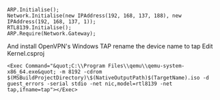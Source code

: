 ```
ARP.Initialise();
Network.Initialise(new IPAddress(192, 168, 137, 188), new IPAddress(192, 168, 137, 1));
RTL8139.Initialise();
ARP.Require(Network.Gateway);
```
And install OpenVPN's Windows TAP rename the device name to tap
Edit Kernel.csproj
```
<Exec Command="&quot;C:\\Program Files\\qemu\\qemu-system-x86_64.exe&quot; -m 8192 -cdrom $(MSBuildProjectDirectory)\$(NativeOutputPath)$(TargetName).iso -d guest_errors -serial stdio -net nic,model=rtl8139 -net tap,ifname=tap"></Exec>
```
